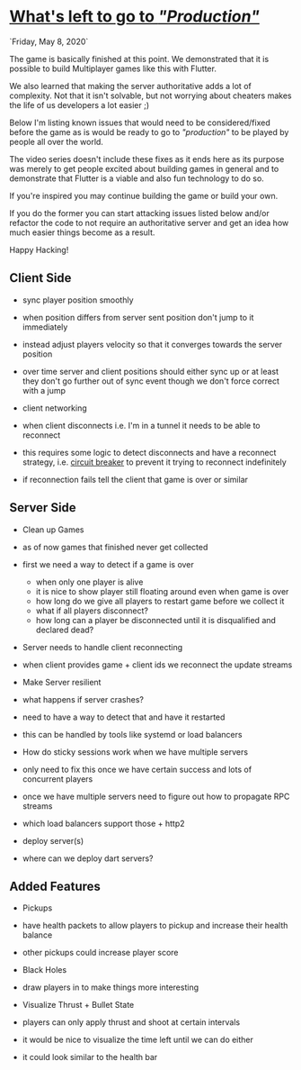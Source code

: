 <script>
    export let link
</script>

# [What's left to go to _"Production"_]({link})

<p class="right">`Friday, May 8, 2020`</p>

The game is basically finished at this point. We demonstrated that it is possible to build
Multiplayer games like this with Flutter.

We also learned that making the server authoritative adds a lot of complexity. Not that it
isn't solvable, but not worrying about cheaters makes the life of us developers a lot easier ;)

Below I'm listing known issues that would need to be considered/fixed before the game as is
would be ready to go to _"production"_ to be played by people all over the world.

The video series doesn't include these fixes as it ends here as its purpose was merely to get
people excited about building games in general and to demonstrate that Flutter is a viable and
also fun technology to do so.

If you're inspired you may continue building the game or build your own.

If you do the former you can start attacking issues listed below and/or refactor the code to
not require an authoritative server and get an idea how much easier things become as a result.

Happy Hacking!

## Client Side

-  sync player position smoothly
  - when position differs from server sent position don't jump to it immediately
  - instead adjust players velocity so that it converges towards the server position
  - over time server and client positions should either sync up or at least they don't go
    further out of sync event though we don't force correct with a jump

-  client networking
  - when client disconnects i.e. I'm in a tunnel it needs to be able to reconnect
  - this requires some logic to detect disconnects and have a reconnect strategy, i.e. [circuit breaker](https://en.wikipedia.org/wiki/Circuit_breaker_design_pattern) to prevent it trying to reconnect indefinitely
  - if reconnection fails tell the client that game is over or similar

## Server Side

-  Clean up Games
  - as of now games that finished never get collected
  - first we need a way to detect if a game is over
    - when only one player is alive
    - it is nice to show player still floating around even when game is over
    - how long do we give all players to restart game before we collect it
    - what if all players disconnect?
    - how long can a player be disconnected until it is disqualified and declared dead?

-  Server needs to handle client reconnecting
  - when client provides game + client ids we reconnect the update streams

-  Make Server resilient
  - what happens if server crashes?
  - need to have a way to detect that and have it restarted
  - this can be handled by tools like systemd or load balancers

-  How do sticky sessions work when we have multiple servers
  - only need to fix this once we have certain success and lots of concurrent players
  - once we have multiple servers need to figure out how to propagate RPC streams
  - which load balancers support those + http2

-  deploy server(s)
  - where can we deploy dart servers?

## Added Features

-  Pickups
  - have health packets to allow players to pickup and increase their health balance
  - other pickups could increase player score

-  Black Holes
  - draw players in to make things more interesting

-  Visualize Thrust + Bullet State
  - players can only apply thrust and shoot at certain intervals
  - it would be nice to visualize the time left until we can do either
  - it could look similar to the health bar
